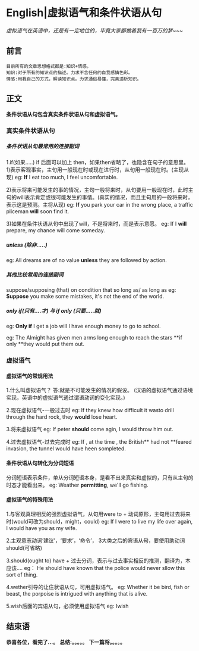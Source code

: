# English|虚拟语气和条件状语从句
*虚拟语气在英语中，还是有一定地位的，毕竟大家都做着我有一百万的梦~~~*

## 前言
    目前所有的文章思想格式都是:知识+情感。
    知识:对于所有的知识点的描述。力求不含任何的自我感情色彩。
    情感:用我自己的方式，解读知识点。力求通俗易懂，完美透析知识。

## 正文
**条件状语从句包含真实条件状语从句和虚拟语气。**

### 真实条件状语从句
##### 条件状语从句最常用的连接副词
1.if(如果.....)
if 后面可以加上 then，如果then省略了，也隐含在句子的意思里。
1)表示客观事实，主句用一般现在时或现在进行时，从句用一般现在时。(主现从现)
eg: **If** I eat too much, I feel uncomfortable.

2)表示将来可能发生的事的情况，主句一般将来时，从句要用一般现在时，此时主句的will表示肯定或很可能发生的事情。(真实的情况，而且主句用的一般将来时，表示这是预测。主将从现)
eg: **If** you park your car in the wrong place, a traffic pliceman **will** soon find it.

3)如果在条件状语从句中出现了will，不是将来时，而是表示意愿。
eg: If I **will** prepare, my chance will come someday.


##### unless (除非.....)
eg: All dreams are of no value **unless** they are followed by action.


##### 其他比较常用的连接副词
suppose/supposing (that)
on condition that
so long as/ as long as
eg: **Suppose** you make some mistakes, it's not the end of the world.



##### only if(只有....才) 与 if only (只要.....就)
eg: **Only if** I get a job will I have enough money to go to school.

eg: The Almight has given men arms long enough to reach the stars **if only **they would put them out.



### 虚拟语气
#### 虚拟语气的常规用法
1.什么叫虚拟语气？
答:就是不可能发生的情况的假设。
(汉语的虚拟语气通过语境实现，英语中的虚拟语气通过谓语动词的变化实现。)

2.现在虚拟语气-一般过去时
eg: If they knew how difficult it wasto drill through the hard rock, they **would** lose heart.

3.将来虚拟语气
eg: If peter **should** come agin, I would throw him out.

4.过去虚拟语气-过去完成时
eg: If , at the time , the British** had not **feared invasion, the tunnel would have heen sompleted.


#### 条件状语从句转化为分词短语
分词短语表示条件，单从分词短语本身，是看不出来真实和虚拟的，只有从主句的时态才能看出来。
eg: Weather **permitting**, we'll go fishing.



#### 虚拟语气的特殊用法
1.与客观真理相反的强烈虚拟语气，从句用were to + 动词原形，主句用过去将来时(would可改为should，might，could)
eg: If I were to live my life over again, I would have you as my wife.

2.主观意志动词‘建议’，‘要求’，‘命令’， 3大类之后的宾语从句，要使用助动词should(可省略)

3.should(ought to) have + 过去分词，表示与过去事实相反的推测，翻译为，本应该....
eg： He should have known that the police would never sllow this sort of thing.

4.wether引导的让住状语从句，可用虚拟语气。
eg: Whether it be bird, fish or beast, the porpoise is intrigued with anything that is alive.

5.wish后面的宾语从句，必须使用虚拟语气
eg: Iwish


## 结束语
 **恭喜各位，看完了...。**
**总结:。。。。。**
**下一篇将。。。。。**








